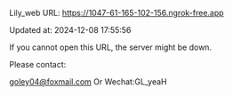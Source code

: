 Lily_web URL: https://1047-61-165-102-156.ngrok-free.app

Updated at: 2024-12-08 17:55:56

If you cannot open this URL, the server might be down.

Please contact: 

goley04@foxmail.com Or Wechat:GL_yeaH